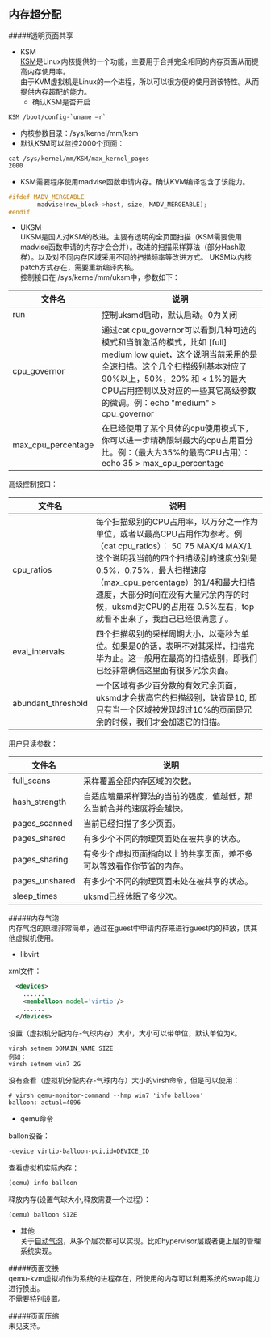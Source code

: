 内存超分配 
-----
#####透明页面共享  
+ KSM  
[KSM]是Linux内核提供的一个功能，主要用于合并完全相同的内存页面从而提高内存使用率。  
由于KVM虚拟机是Linux的一个进程，所以可以很方便的使用到该特性。从而提供内存超配的能力。  
  - 确认KSM是否开启：  
```shell
KSM /boot/config-`uname –r`  
``` 
  - 内核参数目录：/sys/kernel/mm/ksm  
  - 默认KSM可以监控2000个页面：  
```shell 
cat /sys/kernel/mm/KSM/max_kernel_pages   
2000 
```
  - KSM需要程序使用madvise函数申请内存。确认KVM编译包含了该能力。   
``` c
#ifdef MADV_MERGEABLE
        madvise(new_block->host, size, MADV_MERGEABLE);
#endif
```


+ UKSM   
UKSM是国人对KSM的改进。主要有透明的全页面扫描（KSM需要使用madvise函数申请的内存才会合并）。改进的扫描采样算法（部分Hash取样）。以及对不同内存区域采用不同的扫描频率等改进方式。
UKSM以内核patch方式存在，需要重新编译内核。  
控制接口在 /sys/kernel/mm/uksm中，参数如下：   

文件名          |说明                       |  
----------------|---------------------------|  
run             |控制uksmd启动，默认启动。0为关闭|  
cpu_governor    |通过cat cpu_governor可以看到几种可选的模式和当前激活的模式，比如 [full] medium low quiet，这个说明当前采用的是全速扫描。这个几个扫描级别基本对应了 90%以上，50%，20% 和 < 1%的最大CPU占用控制以及对应的一些其它高级参数的微调。例：echo "medium" > cpu_governor|  
max_cpu_percentage|在已经使用了某个具体的cpu使用模式下，你可以进一步精确限制最大的cpu占用百分比。例：（最大为35%的最高CPU占用）：echo 35 > max_cpu_percentage|  

高级控制接口：   

文件名          |说明                       |  
----------------|---------------------------|  
cpu_ratios      |每个扫描级别的CPU占用率，以万分之一作为单位，或者以最高CPU占用作为参考。例（cat cpu_ratios）： 50 75 MAX/4 MAX/1这个说明我当前的四个扫描级别的速度分别是0.5%，0.75%，最大扫描速度（max_cpu_percentage）的1/4和最大扫描速度，大部分时间在没有大量冗余内存的时候，uksmd对CPU的占用在 0.5%左右，top就看不出来了，我自己已经很满意了。|
eval_intervals|四个扫描级别的采样周期大小，以毫秒为单位。如果是0的话，表明不对其采样，扫描完毕为止。这一般用在最高的扫描级别，即我们已经非常确信这里面有很多冗余页面。|
abundant_threshold|一个区域有多少百分数的有效冗余页面，uksmd才会拔高它的扫描级别，缺省是10, 即只有当一个区域被发现超过10%的页面是冗余的时候，我们才会加速它的扫描。|

用户只读参数：   

文件名          |说明                       |  
----------------|---------------------------|  
|full_scans  |采样覆盖全部内存区域的次数。|
|hash_strength|  自适应增量采样算法的当前的强度，值越低，那么当前合并的速度将会越快。|
|pages_scanned |当前已经扫描了多少页面。|
|pages_shared |有多少个不同的物理页面处在被共享的状态。|
|pages_sharing |有多少个虚拟页面指向以上的共享页面，差不多可以等效看作你节省的内存。|
|pages_unshared |有多少个不同的物理页面未处在被共享的状态。|
|sleep_times  |uksmd已经休眠了多少次。|


#####内存气泡  
内存气泡的原理非常简单，通过在guest中申请内存来进行guest内的释放，供其他虚拟机使用。  
+ libvirt   

xml文件：  
```xml
  <devices>
    ......
    <memballoon model='virtio'/>
    ......
  </devices>
```

设置（虚拟机分配内存-气球内存）大小，大小可以带单位，默认单位为k。
```shell
virsh setmem DOMAIN_NAME SIZE
例如：
virsh setmem win7 2G
```

没有查看（虚拟机分配内存-气球内存）大小的virsh命令，但是可以使用：  
```shell
# virsh qemu-monitor-command --hmp win7 'info balloon'
balloon: actual=4096
```

+ qemu命令  

ballon设备：  
```xml
-device virtio-balloon-pci,id=DEVICE_ID
```
查看虚拟机实际内存：  
```xml
(qemu) info balloon
```
释放内存(设置气球大小,释放需要一个过程）：
```xml
(qemu) balloon SIZE
```

+ 其他  
关于[自动气泡]，从多个层次都可以实现。比如hypervisor层或者更上层的管理系统实现。

#####页面交换  
qemu-kvm虚拟机作为系统的进程存在，所使用的内存可以利用系统的swap能力进行换出。  
不需要特别设置。

#####页面压缩  
未见支持。  

[KSM]:https://access.redhat.com/site/documentation/en-US/Red_Hat_Enterprise_Linux/6/html/Virtualization_Administration_Guide/chap-KSM.html
[自动气泡]:http://lists.nongnu.org/archive/html/qemu-devel/2013-05/msg01295.html
